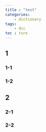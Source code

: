 ```yaml
---
title : "test"
categories:
    - dictionary
tags:
    - dic
toc : ture
---
```


## 1
### 1-1
### 1-2
## 2
### 2-1
### 2-2

